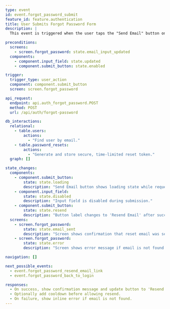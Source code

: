 ```yaml
---
type: event
id: event.forgot_password_submit
feature_id: feature.authentication
title: User Submits Forgot Password Form
description: |
  This event is triggered when the user taps the "Send Email" button on the Forgot Password screen. The app sends a password reset request to the backend, which generates a reset token and sends a password reset email if the email exists in the system.

preconditions:
  screens:
    - screen.forgot_password: state.email_input_updated
  components:
    - component.input_field: state.updated
    - component.submit_button: state.enabled

trigger:
  trigger_type: user_action
  component: component.submit_button
  screen: screen.forgot_password

api_request:
  endpoint: api.auth_forgot_password.POST
  method: POST
  url: /api/auth/forgot-password

db_interactions:
  relational:
    - table.users:
        actions:
          - "Find user by email."
    - table.password_resets:
        actions:
          - "Generate and store secure, time-limited reset token."
  graph: []

state_changes:
  components:
    - component.submit_button:
        state: state.loading
        description: "Send Email button shows loading state while request is in progress."
    - component.input_field:
        state: state.disabled
        description: "Input field is disabled during submission."
    - component.submit_button:
        state: state.resend
        description: "Button label changes to 'Resend Email' after success."
  screens:
    - screen.forgot_password:
        state: state.email_sent
        description: "Screen shows confirmation that reset email was sent."
    - screen.forgot_password:
        state: state.error
        description: "Screen shows error message if email is not found."

navigation: []

next_possible_events:
  - event.forgot_password_resend_email_link
  - event.forgot_password_back_to_login

responses:
  - On success, show confirmation message and update button to 'Resend Email'.
  - Optionally add cooldown before allowing resend.
  - On failure, show inline error if email is not found.
---
```

